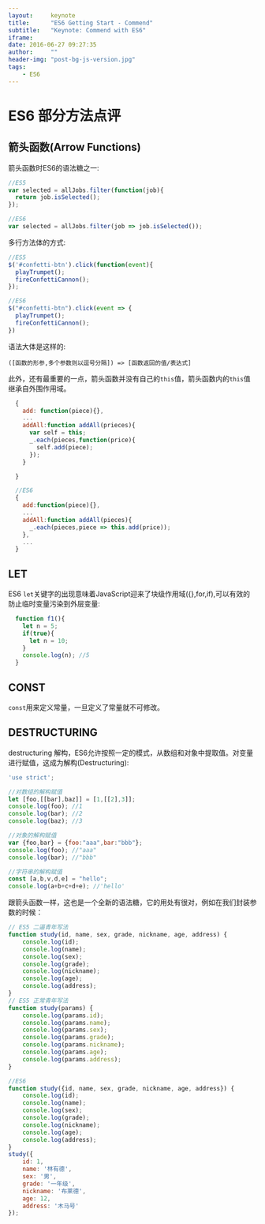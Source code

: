 ```yaml
---
layout:     keynote
title:      "ES6 Getting Start - Commend"
subtitle:   "Keynote: Commend with ES6"
iframe:     
date: 2016-06-27 09:27:35
author:     ""
header-img: "post-bg-js-version.jpg"
tags:
    - ES6
---
```

# ES6 部分方法点评

## 箭头函数(Arrow Functions)

  箭头函数时ES6的语法糖之一:

```javascript
//ES5
var selected = allJobs.filter(function(job){
  return job.isSelected();
});

//ES6
var selected = allJobs.filter(job => job.isSelected());

```

  多行方法体的方式:

```javascript
//ES5
$('#confetti-btn').click(function(event){
  playTrumpet();
  fireConfettiCannon();
});

//ES6
$("#confetti-btn").click(event => {
  playTrumpet();
  fireConfettiCannon();
})
```

语法大体是这样的:

    ([函数的形参,多个参数则以逗号分隔]) => [函数返回的值/表达式]

此外，还有最重要的一点，箭头函数并没有自己的`this`值，箭头函数内的`this`值继承自外围作用域。

```javascript
  {
    add: function(piece){},
    ...
    addAll:function addAll(prieces){
      var self = this;
      _.each(pieces,function(price){
        self.add(piece);
      });
    }

  }

  //ES6
  {
    add:function(piece){},
    ...
    addAll:function addAll(pieces){
      _.each(pieces,piece => this.add(price));
    },
    ...
  }

```

## LET

ES6 `let`关键字的出现意味着JavaScript迎来了块级作用域({},for,if),可以有效的防止临时变量污染到外层变量:

```javascript
  function f1(){
    let n = 5;
    if(true){
      let n = 10;
    }
    console.log(n); //5
  }

```

## CONST

  `const`用来定义常量，一旦定义了常量就不可修改。

## DESTRUCTURING

  destructuring 解构，ES6允许按照一定的模式，从数组和对象中提取值。对变量进行赋值，这成为解构(Destructuring):

```javascript
'use strict';

//对数组的解构赋值
let [foo,[[bar],baz]] = [1,[[2],3]];
console.log(foo); //1
console.log(bar); //2
console.log(baz); //3

//对象的解构赋值
var {foo,bar} = {foo:"aaa",bar:"bbb"};
console.log(foo); //"aaa"
console.log(bar); //"bbb"

//字符串的解构赋值
const [a,b,v,d,e] = "hello";
console.log(a+b+c+d+e); //'hello'


```

跟箭头函数一样，这也是一个全新的语法糖，它的用处有很对，例如在我们封装参数的时候：

```javascript
// ES5 二逼青年写法
function study(id, name, sex, grade, nickname, age, address) {
    console.log(id);
    console.log(name);
    console.log(sex);
    console.log(grade);
    console.log(nickname);
    console.log(age);
    console.log(address);
}
// ES5 正常青年写法
function study(params) {
    console.log(params.id);
    console.log(params.name);
    console.log(params.sex);
    console.log(params.grade);
    console.log(params.nickname);
    console.log(params.age);
    console.log(params.address);
}
```

```javascript
//ES6
function study({id, name, sex, grade, nickname, age, address}) {
    console.log(id);
    console.log(name);
    console.log(sex);
    console.log(grade);
    console.log(nickname);
    console.log(age);
    console.log(address);    
}
study({
    id: 1,
    name: '林有德',
    sex: '男',
    grade: '一年级',
    nickname: '布莱德',
    age: 12,
    address: '木马号'
});
```
